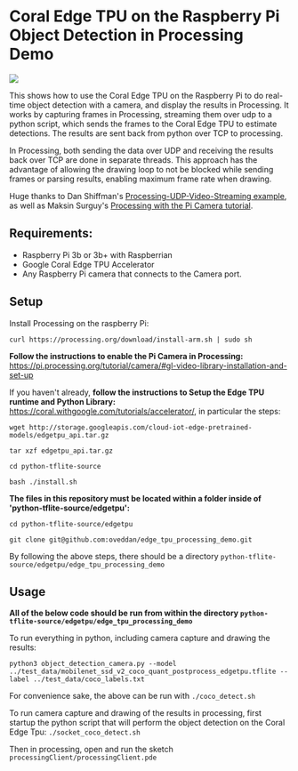 # Coral Edge TPU on the Raspberry Pi Object Detection in Processing Demo

![](fullscreen.gif)

This shows how to use the Coral Edge TPU on the Raspberry Pi to do real-time object detection 
with a camera, and display the results in Processing.  It works by capturing frames in Processing,
streaming them over udp to a python script, which sends the frames to the Coral Edge TPU to estimate
detections.  The results are sent back from python over TCP to processing.

In Processing, both sending the data over UDP and receiving the results back over TCP are done in separate threads.
This approach has the advantage of allowing the drawing loop to not be blocked while sending frames or parsing results, enabling
maximum frame rate when drawing.

Huge thanks to Dan Shiffman's [Processing-UDP-Video-Streaming example](https://github.com/shiffman/Processing-UDP-Video-Streaming), as well as Maksin Surguy's [Processing with the Pi Camera tutorial](https://pi.processing.org/tutorial/camera/).

## Requirements:

* Raspberry Pi 3b or 3b+ with Raspberrian
* Google Coral Edge TPU Accelerator
* Any Raspberry Pi camera that connects to the Camera port.

## Setup 

Install Processing on the raspberry Pi:

    curl https://processing.org/download/install-arm.sh | sudo sh

**Follow the instructions to enable the Pi Camera in Processing:**
https://pi.processing.org/tutorial/camera/#gl-video-library-installation-and-set-up

If you haven't already, **follow the instructions to Setup the Edge TPU runtime and Python Library:**
https://coral.withgoogle.com/tutorials/accelerator/, in particular the steps:

    wget http://storage.googleapis.com/cloud-iot-edge-pretrained-models/edgetpu_api.tar.gz

    tar xzf edgetpu_api.tar.gz

    cd python-tflite-source

    bash ./install.sh

**The files in this repository must be located within a folder inside of 'python-tflite-source/edgetpu':**

    cd python-tflite-source/edgetpu

    git clone git@github.com:oveddan/edge_tpu_processing_demo.git

By following the above steps, there should be a directory `python-tflite-source/edgetpu/edge_tpu_processing_demo`

## Usage

**All of the below code should be run from within the directory `python-tflite-source/edgetpu/edge_tpu_processing_demo`**

To run everything in python, including camera capture and drawing the results:

    python3 object_detection_camera.py --model ../test_data/mobilenet_ssd_v2_coco_quant_postprocess_edgetpu.tflite --label ../test_data/coco_labels.txt

For convenience sake, the above can be run with `./coco_detect.sh`

To run camera capture and drawing of the results in processing, first startup the python script that will perform the object detection on the Coral Edge Tpu:
    `./socket_coco_detect.sh`

Then in processing, open and run the sketch  `processingClient/processingClient.pde`